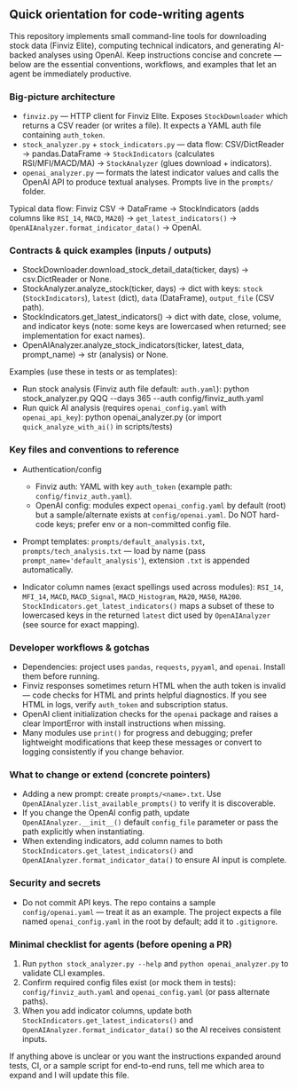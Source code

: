 ## Quick orientation for code-writing agents

This repository implements small command-line tools for downloading stock data (Finviz Elite),
computing technical indicators, and generating AI-backed analyses using OpenAI.
Keep instructions concise and concrete — below are the essential conventions, workflows,
and examples that let an agent be immediately productive.

### Big-picture architecture
- `finviz.py` — HTTP client for Finviz Elite. Exposes `StockDownloader` which returns a CSV reader
  (or writes a file). It expects a YAML auth file containing `auth_token`.
- `stock_analyzer.py` + `stock_indicators.py` — data flow: CSV/DictReader -> pandas.DataFrame ->
  `StockIndicators` (calculates RSI/MFI/MACD/MA) -> `StockAnalyzer` (glues download + indicators).
- `openai_analyzer.py` — formats the latest indicator values and calls the OpenAI API
  to produce textual analyses. Prompts live in the `prompts/` folder.

Typical data flow: Finviz CSV -> DataFrame -> StockIndicators (adds columns like `RSI_14`,
`MACD`, `MA20`) -> `get_latest_indicators()` -> `OpenAIAnalyzer.format_indicator_data()` -> OpenAI.

### Contracts & quick examples (inputs / outputs)
- StockDownloader.download_stock_detail_data(ticker, days) -> csv.DictReader or None.
- StockAnalyzer.analyze_stock(ticker, days) -> dict with keys: `stock` (`StockIndicators`),
  `latest` (dict), `data` (DataFrame), `output_file` (CSV path).
- StockIndicators.get_latest_indicators() -> dict with date, close, volume, and indicator keys
  (note: some keys are lowercased when returned; see implementation for exact names).
- OpenAIAnalyzer.analyze_stock_indicators(ticker, latest_data, prompt_name) -> str (analysis) or None.

Examples (use these in tests or as templates):
- Run stock analysis (Finviz auth file default: `auth.yaml`):
  python stock_analyzer.py QQQ --days 365 --auth config/finviz_auth.yaml
- Run quick AI analysis (requires `openai_config.yaml` with `openai_api_key`):
  python openai_analyzer.py
  (or import `quick_analyze_with_ai()` in scripts/tests)

### Key files and conventions to reference
- Authentication/config
  - Finviz auth: YAML with key `auth_token` (example path: `config/finviz_auth.yaml`).
  - OpenAI config: modules expect `openai_config.yaml` by default (root) but a sample/alternate
    exists at `config/openai.yaml`. Do NOT hard-code keys; prefer env or a non-committed config file.

- Prompt templates: `prompts/default_analysis.txt`, `prompts/tech_analysis.txt` — load by name
  (pass `prompt_name='default_analysis'`), extension `.txt` is appended automatically.

- Indicator column names (exact spellings used across modules):
  `RSI_14`, `MFI_14`, `MACD`, `MACD_Signal`, `MACD_Histogram`, `MA20`, `MA50`, `MA200`.
  `StockIndicators.get_latest_indicators()` maps a subset of these to lowercased keys in the
  returned `latest` dict used by `OpenAIAnalyzer` (see source for exact mapping).

### Developer workflows & gotchas
- Dependencies: project uses `pandas`, `requests`, `pyyaml`, and `openai`. Install them before running.
- Finviz responses sometimes return HTML when the auth token is invalid — code checks for HTML and
  prints helpful diagnostics. If you see HTML in logs, verify `auth_token` and subscription status.
- OpenAI client initialization checks for the `openai` package and raises a clear ImportError
  with install instructions when missing.
- Many modules use `print()` for progress and debugging; prefer lightweight modifications that
  keep these messages or convert to logging consistently if you change behavior.

### What to change or extend (concrete pointers)
- Adding a new prompt: create `prompts/<name>.txt`. Use `OpenAIAnalyzer.list_available_prompts()`
  to verify it is discoverable.
- If you change the OpenAI config path, update `OpenAIAnalyzer.__init__()` default `config_file`
  parameter or pass the path explicitly when instantiating.
- When extending indicators, add column names to both `StockIndicators.get_latest_indicators()` and
  `OpenAIAnalyzer.format_indicator_data()` to ensure AI input is complete.

### Security and secrets
- Do not commit API keys. The repo contains a sample `config/openai.yaml` — treat it as an example.
  The project expects a file named `openai_config.yaml` in the root by default; add it to `.gitignore`.

### Minimal checklist for agents (before opening a PR)
1. Run `python stock_analyzer.py --help` and `python openai_analyzer.py` to validate CLI examples.
2. Confirm required config files exist (or mock them in tests): `config/finviz_auth.yaml` and
   `openai_config.yaml` (or pass alternate paths).
3. When you add indicator columns, update both `StockIndicators.get_latest_indicators()` and
   `OpenAIAnalyzer.format_indicator_data()` so the AI receives consistent inputs.

If anything above is unclear or you want the instructions expanded around tests, CI, or a
sample script for end-to-end runs, tell me which area to expand and I will update this file.
